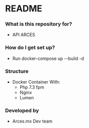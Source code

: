 # README #

### What is this repository for? ###

* API ARCES

### How do I get set up? ###

* Run docker-compose up --build -d


### Structure  ###
* Docker Container With:
	* Php 7.3 fpm
	* Nginx
	* Lumen

### Developed by ###

* Arces.mx Dev team